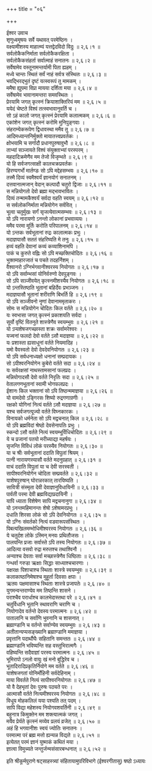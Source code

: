 +++
title = "०६"

+++

ईश्वर उवाच  
शृणुध्वमृषयः सर्वे यथावत् परमेष्ठिनः ।  
वक्ष्यामीशस्य माहात्म्यं यत्तद्वेदविदो विदुः ॥ २,६।१ ॥  
सर्वलोकैकनिर्माता सर्वलोकैकरक्षिता ।  
सर्वलोकैकसंहर्ता सर्वात्माहं सनातनः ॥ २,६।२ ॥  
सर्वेषामेव वस्तूनामन्तर्यामी पिता ह्यहम् ।  
मध्ये चान्तः स्थितं सर्वं नाहं सर्वत्र संस्थितः ॥ २,६।३ ॥  
भवद्भिरद्भुतं दृष्टं यत्स्वरूपं तु मामकम् ।  
ममैषा ह्युपमा विप्रा मायया दर्शिता मया ॥ २,६।४ ॥  
सर्वेषामेव भावानामन्तरा समवस्थितः ।  
प्रेरयामि जगत् कृत्स्नं क्रियाशाक्तिरियं मम ॥ २,६।५ ॥  
ययेदं चेष्टते विश्वं तत्स्वभावानुवर्ति च ।  
सो ऽहं कालो जगत् कृत्स्नं प्रेरयामि कलात्मकम् ॥ २,६।६ ॥  
एकांशेन जगत् कृत्स्नं करोमि मुनिपुङ्गवाः ।  
संहराम्येकरूपेण द्विधावस्था ममैव तु ॥ २,६।७ ॥  
आदिमध्यान्तनिर्मुक्तो मायातत्त्वप्रवर्तकः ।  
क्षोभयामि च सर्गादौ प्रधानपुरुषावुभौ ॥ २,६।८ ॥  
ताभ्यां सञ्जायते विश्वं संयुक्ताभ्यां परस्परम् ।  
महदादिक्रमेणैव मम तेजो विजृम्भते ॥ २,६।९ ॥  
यो हि सर्वजगत्साक्षी कालचक्रप्रवर्तकः ।  
हिरण्यगर्भो मार्तण्डः सो ऽपि मद्देहसम्भवः ॥ २,६।१० ॥  
तस्मै दिव्यं स्वमैश्वर्यं ज्ञानयोगं सनातनम् ।  
दत्तवानात्मजान् वेदान् कल्पादौ चतुरो द्विजाः ॥ २,६।११ ॥  
स मन्नियोगतो देवो ब्रह्मा मद्भावभावितः ।  
दिव्यं तन्मामकैश्वर्यं सर्वदा वहति स्वयम् ॥ २,६।१२ ॥  
स सर्वलोकनिर्माता मन्नियोगेन सर्ववित् ।  
भूत्वा चतुर्मुखः सर्गं सृजत्येवात्मसम्भवः ॥ २,६।१३ ॥  
यो ऽपि नारायणो ऽनन्तो लोकानां प्रभवाव्ययः ।  
ममैव परमा मूर्तिः करोति परिपालनम् ॥ २,६।१४ ॥  
यो ऽन्तकः सर्वभूतानां रुद्रः कालात्मकः प्रभुः ।  
मदाज्ञयासौ सततं संहरिष्यति मे तनुः ॥ २,६।१५ ॥  
हव्यं वहति देवानां कव्यं कव्याशिनामपि ।  
पाकं च कुरुते वह्निः सो ऽपि मच्छक्तिचोदितः ॥ २,६।१६ ॥  
भुक्तमाहारजातं च पचते तदहर्निशम् ।  
वैश्वानरो ऽग्निर्भगवानीश्वरस्य नियोगतः ॥ २,६।१७ ॥  
यो ऽपि सर्वाम्भसां योनिर्वरुणो देवपुङ्गवः ।  
सो ऽपि सञ्जीवयेत् कृत्स्नमीशस्यैव नियोगतः ॥ २,६।१८ ॥  
यो ऽन्तस्तिष्ठति भूतानां बहिर्देवः प्रभञ्जनः ।  
मदाज्ञयासौ भूतानां शरीराणि बिभर्ति हि ॥ २,६।१९ ॥  
यो ऽपि सञ्जीवनो नॄणां देवानाममृताकरः ।  
सोमः स मन्नियोगेन चोदितः किल वर्तते ॥ २,६।२० ॥  
यः स्वभासा जगत् कृत्स्नं प्रकाशयति सर्वदा ।  
सूर्यो वृष्टिं वितनुते शास्त्रेणैव स्वयम्भुवः ॥ २,६।२१ ॥  
यो ऽप्यशेषजगच्छास्ता शक्रः सर्वामरेश्वरः ।  
यज्वनां फलदो देवो वर्तते ऽसौ मदाज्ञया ॥ २,६।२२ ॥  
यः प्रशास्ता ह्यसाधूनां वर्तते नियमादिह ।  
यमो वैवस्वतो देवो देवदेवनियोगतः ॥ २,६।२३ ॥  
यो ऽपि सर्वधनाध्यक्षो धनानां सम्प्रदायकः ।  
सो ऽपीश्वरनियोगेन कुबेरो वर्तते सदा ॥ २,६।२४ ॥  
यः सर्वरक्षसां नाथस्तामसानां फलप्रदः ।  
मन्नियोगादसौ देवो वर्तते निरृतिः सदा ॥ २,६।२५ ॥  
वेतालगणभूतानां स्वामी भोगफलप्रदः ।  
ईशानः किल भक्तानां सो ऽपि तिष्ठन्ममाज्ञया ॥ २,६।२६ ॥  
यो वामदेवो ऽङ्गिरसः शिष्यो रुद्रगणाग्रणीः ।  
रक्षको योगिनां नित्यं वर्तते ऽसौ मदाज्ञया ॥ २,६।२७ ॥  
यश्च सर्वजगत्पूज्यो वर्तते विघ्नकारकः ।  
विनायको धर्मनेता सो ऽपि मद्वचनात् किल ॥ २,६।२८ ॥  
यो ऽपि ब्रह्मविदां श्रेष्ठो देवसेनापतिः प्रभुः ।  
स्कन्दो ऽसौ वर्तते नित्यं स्वयम्भूर्विधिचोदितः ॥ २,६।२९ ॥  
ये च प्रजानां पतयो मरीच्याद्या महर्षयः ।  
सृजन्ति विविधं लोकं परस्यैव नियोगतः ॥ २,६।३० ॥  
या च श्रीः सर्वभूतानां ददाति विपुलां श्रियम् ।  
पत्नी नारायणस्यासौ वर्तते मदनुग्रहात् ॥ २,६।३१ ॥  
वाचं ददाति विपुलां या च देवी सरस्वती ।  
सापीश्वरनियोगेन चोदिता सम्प्रवर्तते ॥ २,६।३२ ॥  
याशेषपुरुषान् घोरान्नरकात् तारयिष्यति ।  
सावित्री संस्मृता देवी देवाज्ञानुविधायिनी ॥ २,६।३३ ॥  
पार्वती परमा देवी ब्रह्मविद्याप्रदायिनी ।  
यापि ध्याता विशेषेण सापि मद्वचनानुगा ॥ २,६।३४ ॥  
यो ऽनन्तमहिमानन्तः शेषो ऽशेषामरप्रभुः ।  
दधाति शिरसा लोकं सो ऽपि देवनियोगतः ॥ २,६।३५ ॥  
यो ऽग्निः संवर्तको नित्यं वडवारूपसंस्थितः ।  
पिबत्यखिलमम्भोधिमीश्वरस्य नियोगतः ॥ २,६।३६ ॥  
ये चतुर्दश लोके ऽस्मिन् मनवः प्रथितौजसः ।  
पालयन्ति प्रजाः सर्वास्ते ऽपि तस्य नियोगतः ॥ २,६।३७ ॥  
आदित्या वसवो रुद्रा मरुतश्च तथाश्विनौ ।  
अन्याश्च देवताः सर्वा मच्छास्त्रेणैव धिष्ठिताः ॥ २,६।३८ ॥  
गन्धर्वा गरुडा ऋक्षाः सिद्धाः साध्याश्चचारणाः ।  
यक्षरक्षः पिशाचाश्च स्थिताः शास्त्रे स्वयम्भुवः ॥ २,६।३९ ॥  
कलाकाष्ठानिमेषाश्च मुहूर्ता दिवसाः क्षपाः ।  
ऋतवः पक्षमासाश्च स्थिताः शास्त्रे प्रजापतेः ॥ २,६।४० ॥  
युगमन्वन्तराण्येव मम तिष्ठन्ति शासने ।  
पराश्चैव परार्धाश्च कालभेदास्तथा परे ॥ २,६।४१ ॥  
चतुर्विधानि भूतानि स्थावराणि चराणि च ।  
नियोगादेव वर्तन्ते देवस्य परमात्मनः ॥ २,६।४२ ॥  
पातालानि च सर्वाणि भुवनानि च शासनात् ।  
ब्रह्माण्डानि च वर्तन्ते सर्वाण्येव स्वयम्भुवः ॥ २,६।४३ ॥  
अतीतान्यप्यसङ्ख्यानि ब्रह्माण्डानि ममाज्ञया ।  
प्रवृत्तानि पदार्थौघैः सहितानि समन्ततः ॥ २,६।४४ ॥  
ब्रह्माण्डानि भविष्यन्ति सह वस्तुभिरात्मगैः ।  
वहिष्यन्ति सदैवाज्ञां परस्य परमात्मनः ॥ २,६।४५ ॥  
भूमिरापो ऽनलो वायुः खं मनो बुद्धिरेव च ।  
भूतादिरादिप्रकृतिर्नियोगे मम वर्तते ॥ २,६।४६ ॥  
याशेषजगतां योनिर्मोहिनी सर्वदेहिनाम् ।  
माया विवर्तते नित्यं सापीश्वरनियोगतः ॥ २,६।४७ ॥  
यो वै देहभृतां देवः पुरुषः पठ्यते परः ।  
आत्मासौ वर्तते नित्यमीश्वरस्य नियोगतः ॥ २,६।४८ ॥  
विधूय मोहकलिलं यया पश्यति तत् पदम् ।  
सापि विद्या महेशस्य नियोगवशवर्तिनी ॥ २,६।४९ ॥  
बहुनात्र किमुक्तेन मम शक्त्यात्मकं जगत् ।  
मयैव प्रेर्यते कृत्स्नं मय्येव प्रलयं व्रजेत् ॥ २,६।५० ॥  
अहं हि भगवानीशः स्वयं ज्योतिः सनातनः ।  
परमात्मा परं ब्रह्म मत्तो ह्यन्यन्न विद्यते ॥ २,६।५१ ॥  
इत्येतत् परमं ज्ञानं युष्माकं कथितं मया ।  
ज्ञात्वा विमुच्यते जन्तुर्जन्मसंसारबन्धनात् ॥ २,६।५२ ॥  
    
इति श्रीकूर्मपुराणे षट्साहस्त्र्यां संहितायामुपरिविभागे (ईश्वरगीतासु) षष्ठो ऽध्यायः
